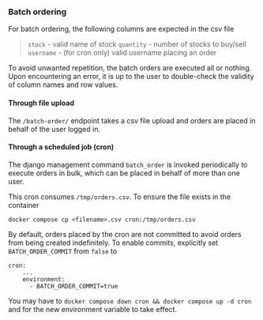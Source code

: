 ### Batch ordering

For batch ordering, the following columns are expected in the csv file

> `stock` - valid name of stock
`quantity` - number of stocks to buy/sell
`username` - (for cron only) valid username placing an order

To avoid unwanted repetition, the batch orders are executed all or nothing. Upon encountering an error, it is up to the user to double-check the validity of column names and row values.

#### Through file upload

The `/batch-order/` endpoint takes a csv file upload and orders are placed in behalf of the user logged in.

#### Through a scheduled job (cron)

The django management command `batch_order` is invoked periodically to execute orders in bulk, which can be placed in behalf of more than one user.

This cron consumes `/tmp/orders.csv`. To ensure the file exists in the container

```
docker compose cp <filename>.csv cron:/tmp/orders.csv
```

By default, orders placed by the cron are not committed to avoid orders from being created indefinitely. To enable commits, explicitly set `BATCH_ORDER_COMMIT` from `false` to
```
cron:
    ...
    environment:
      - BATCH_ORDER_COMMIT=true
```

You may have to `docker compose down cron && docker compose up -d cron` and for the new environment variable to take effect.
